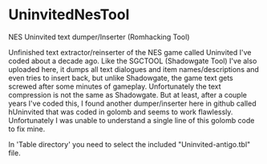 # UninvitedNesTool
NES Uninvited text dumper/Inserter (Romhacking Tool)

Unfinished text extractor/reinserter of the NES game called Uninvited I've coded about a decade ago. Like the SGCTOOL (Shadowgate Tool) I've also uploaded here, it dumps all text dialogues and item names/descriptions and even tries to insert back, but unlike Shadowgate, the game text gets screwed after some minutes of gameplay. Unfortunately the text compression is not the same as Shadowgate. But at least, after a couple years I've coded this, I found another dumper/inserter here in github called hUninvited that was coded in golomb and seems to work flawlessly. Unfortunately I was unable to understand a single line of this golomb code to fix mine.

In 'Table directory' you need to select the included "Uninvited-antigo.tbl" file.
